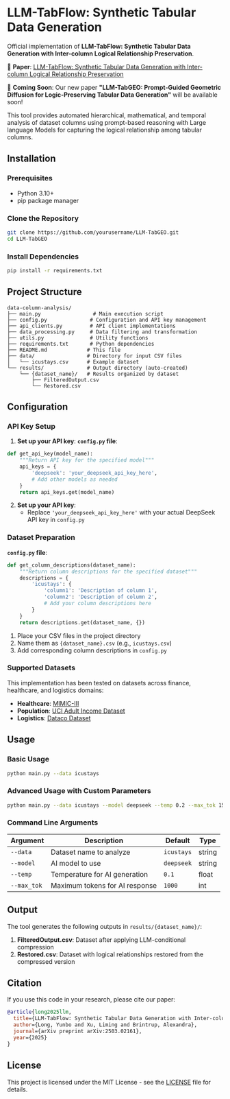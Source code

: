 # LLM-TabFlow: Synthetic Tabular Data Generation

Official implementation of **LLM-TabFlow: Synthetic Tabular Data Generation with Inter-column Logical Relationship Preservation**.

📄 **Paper**: [LLM-TabFlow: Synthetic Tabular Data Generation with Inter-column Logical Relationship Preservation](https://arxiv.org/abs/2503.02161)

🚀 **Coming Soon**: Our new paper **"LLM-TabGEO: Prompt-Guided Geometric Diffusion for Logic-Preserving Tabular Data Generation"** will be available soon!

This tool provides automated hierarchical, mathematical, and temporal analysis of dataset columns using prompt-based reasoning with Large language Models for capturing the logical relationship among tabular columns.


## Installation

### Prerequisites

- Python 3.10+
- pip package manager

### Clone the Repository

```bash
git clone https://github.com/yourusername/LLM-TabGEO.git
cd LLM-TabGEO
```

### Install Dependencies

```bash
pip install -r requirements.txt
```

## Project Structure

```
data-column-analysis/
├── main.py                 # Main execution script
├── config.py              # Configuration and API key management
├── api_clients.py         # API client implementations
├── data_processing.py     # Data filtering and transformation
├── utils.py               # Utility functions
├── requirements.txt       # Python dependencies
├── README.md             # This file
├── data/                 # Directory for input CSV files
│   └── icustays.csv      # Example dataset
└── results/              # Output directory (auto-created)
    └── {dataset_name}/   # Results organized by dataset
        ├── FilteredOutput.csv
        └── Restored.csv
```

## Configuration

### API Key Setup

1. **Set up your API key**: 
**`config.py` file**:
```python
def get_api_key(model_name):
    """Return API key for the specified model"""
    api_keys = {
        'deepseek': 'your_deepseek_api_key_here',
        # Add other models as needed
    }
    return api_keys.get(model_name)
```

2. **Set up your API key**:
   - Replace `'your_deepseek_api_key_here'` with your actual DeepSeek API key in `config.py`

### Dataset Preparation
**`config.py` file**:
```python
def get_column_descriptions(dataset_name):
    """Return column descriptions for the specified dataset"""
    descriptions = {
        'icustays': {
            'column1': 'Description of column 1',
            'column2': 'Description of column 2',
            # Add your column descriptions here
        }
    }
    return descriptions.get(dataset_name, {})
```
1. Place your CSV files in the project directory
2. Name them as `{dataset_name}.csv` (e.g., `icustays.csv`)
3. Add corresponding column descriptions in `config.py`

### Supported Datasets

This implementation has been tested on datasets across finance, healthcare, and logistics domains:

- **Healthcare**: [MIMIC-III](https://mimic.mit.edu/)
- **Population**: [UCI Adult Income Dataset](https://archive.ics.uci.edu/ml/datasets/adult)
- **Logistics**: [Dataco Dataset](https://data.mendeley.com/datasets/8gx2fvg2k6/3)

## Usage

### Basic Usage

```bash
python main.py --data icustays
```

### Advanced Usage with Custom Parameters

```bash
python main.py --data icustays --model deepseek --temp 0.2 --max_tok 1500
```

### Command Line Arguments

| Argument | Description | Default | Type |
|----------|-------------|---------|------|
| `--data` | Dataset name to analyze | `icustays` | string |
| `--model` | AI model to use | `deepseek` | string |
| `--temp` | Temperature for AI generation | `0.1` | float |
| `--max_tok` | Maximum tokens for AI response | `1000` | int |

## Output

The tool generates the following outputs in `results/{dataset_name}/`:
1. **FilteredOutput.csv**: Dataset after applying LLM-conditional compression
2. **Restored.csv**: Dataset with logical relationships restored from the compressed version

## Citation

If you use this code in your research, please cite our paper:

```bibtex
@article{long2025llm,
  title={LLM-TabFlow: Synthetic Tabular Data Generation with Inter-column Logical Relationship Preservation},
  author={Long, Yunbo and Xu, Liming and Brintrup, Alexandra},
  journal={arXiv preprint arXiv:2503.02161},
  year={2025}
}
```
## License

This project is licensed under the MIT License - see the [LICENSE](LICENSE) file for details.

